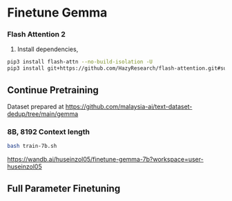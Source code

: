 # Finetune Gemma

### Flash Attention 2

1. Install dependencies,

```bash
pip3 install flash-attn --no-build-isolation -U
pip3 install git+https://github.com/HazyResearch/flash-attention.git#subdirectory=csrc/rotary
```

## Continue Pretraining

Dataset prepared at https://github.com/malaysia-ai/text-dataset-dedup/tree/main/gemma

### 8B, 8192 Context length

```bash
bash train-7b.sh
```

https://wandb.ai/huseinzol05/finetune-gemma-7b?workspace=user-huseinzol05

## Full Parameter Finetuning

```bash
```